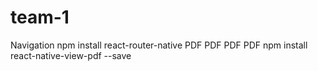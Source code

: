 # team-1

<!-- Navigation 
npm install --save react-navigation
npm install --save react-native-gesture-handler
npm install --save react-navigation-stack -->
Navigation
npm install react-router-native
PDF
PDF
PDF
PDF
npm install react-native-view-pdf --save
